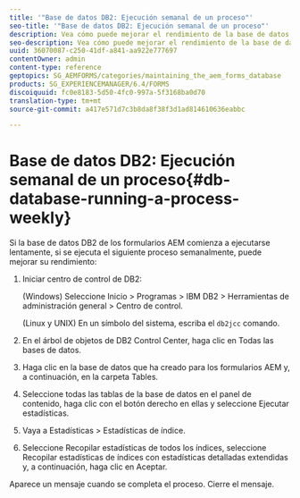 ```yaml
---
title: '"Base de datos DB2: Ejecución semanal de un proceso"'
seo-title: '"Base de datos DB2: Ejecución semanal de un proceso"'
description: Vea cómo puede mejorar el rendimiento de la base de datos DB2 de formularios AEM.
seo-description: Vea cómo puede mejorar el rendimiento de la base de datos DB2 de formularios AEM.
uuid: 36070087-c250-41df-a841-aa922e777697
contentOwner: admin
content-type: reference
geptopics: SG_AEMFORMS/categories/maintaining_the_aem_forms_database
products: SG_EXPERIENCEMANAGER/6.4/FORMS
discoiquuid: fc0e8183-5d50-4fc0-997a-5f3168ba0d70
translation-type: tm+mt
source-git-commit: a417e571d7c3b8da8f38f3d1ad814610636eabbc

---
```



# Base de datos DB2: Ejecución semanal de un proceso{#db-database-running-a-process-weekly}

Si la base de datos DB2 de los formularios AEM comienza a ejecutarse lentamente, si se ejecuta el siguiente proceso semanalmente, puede mejorar su rendimiento:

1. Iniciar centro de control de DB2:

   (Windows) Seleccione Inicio > Programas > IBM DB2 > Herramientas de administración general > Centro de control.

   (Linux y UNIX) En un símbolo del sistema, escriba el `db2jcc` comando.

1. En el árbol de objetos de DB2 Control Center, haga clic en Todas las bases de datos.
1. Haga clic en la base de datos que ha creado para los formularios AEM y, a continuación, en la carpeta Tables.
1. Seleccione todas las tablas de la base de datos en el panel de contenido, haga clic con el botón derecho en ellas y seleccione Ejecutar estadísticas.
1. Vaya a Estadísticas > Estadísticas de índice.
1. Seleccione Recopilar estadísticas de todos los índices, seleccione Recopilar estadísticas de índices con estadísticas detalladas extendidas y, a continuación, haga clic en Aceptar.

Aparece un mensaje cuando se completa el proceso. Cierre el mensaje.
